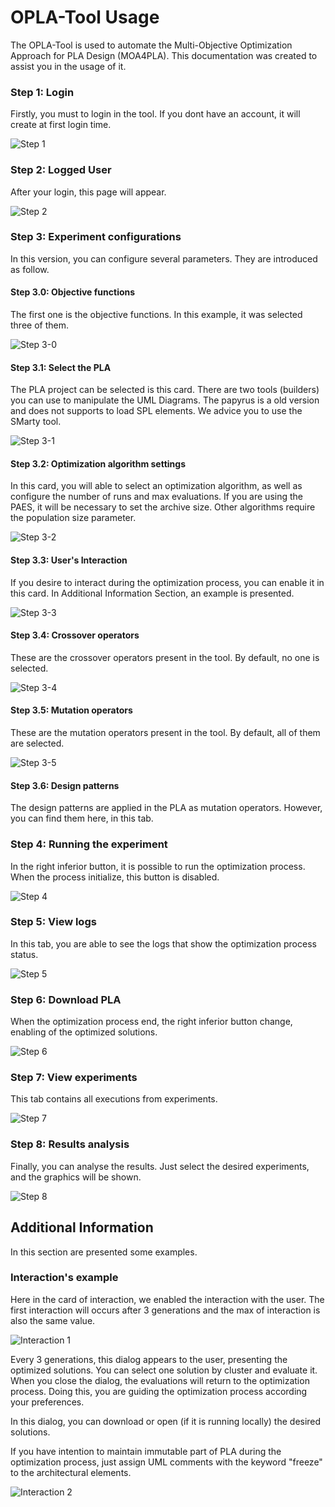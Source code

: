 # OPLA-Tool Usage
The OPLA-Tool is used to automate the Multi-Objective Optimization Approach for PLA Design (MOA4PLA). This documentation was created to assist you in the usage of it.
### Step 1: Login
Firstly, you must to login in the tool. If you dont have an account, it will create at first login time.
 
![Step 1](https://raw.githubusercontent.com/otimizes/OPLA-Tool/master/docs/usage/step-1.png)
### Step 2: Logged User
After your login, this page will appear. 

![Step 2](https://raw.githubusercontent.com/otimizes/OPLA-Tool/master/docs/usage/step-2.png)
### Step 3: Experiment configurations

In this version, you can configure several parameters. They are introduced as follow.
#### Step 3.0: Objective functions
The first one is the objective functions. In this example, it was selected three of them. 

![Step 3-0](https://raw.githubusercontent.com/otimizes/OPLA-Tool/master/docs/usage/step-3-0.png)
#### Step 3.1: Select the PLA
The PLA project can be selected is this card. There are two tools (builders) you can use to manipulate the UML Diagrams.
The papyrus is a old version and does not supports to load SPL elements. We advice you to use the SMarty tool.

![Step 3-1](https://raw.githubusercontent.com/otimizes/OPLA-Tool/master/docs/usage/step-3-1.png)
#### Step 3.2: Optimization algorithm settings
In this card, you will able to select an optimization algorithm, as well as configure the number of runs and
max evaluations. If you are using the PAES, it will be necessary to set the archive size. Other algorithms require
the population size parameter.

![Step 3-2](https://raw.githubusercontent.com/otimizes/OPLA-Tool/master/docs/usage/step-3-2.png)

#### Step 3.3: User's Interaction
If you desire to interact during the optimization process, you can enable it in this card. 
In Additional Information Section, an example is presented.

![Step 3-3](https://raw.githubusercontent.com/otimizes/OPLA-Tool/master/docs/usage/step-3-3.png)
#### Step 3.4: Crossover operators
These are the crossover operators present in the tool. By default, no one is selected. 

![Step 3-4](https://raw.githubusercontent.com/otimizes/OPLA-Tool/master/docs/usage/step-3-4.png)
#### Step 3.5: Mutation operators
These are the mutation operators present in the tool. By default, all of them are selected. 

![Step 3-5](https://raw.githubusercontent.com/otimizes/OPLA-Tool/master/docs/usage/step-3-5.png)
#### Step 3.6: Design patterns
The design patterns are applied in the PLA as mutation operators. However, you can find them here, in this tab.

### Step 4: Running the experiment
In the right inferior button, it is possible to run the optimization process. When the process initialize,
this button is disabled.

![Step 4](https://raw.githubusercontent.com/otimizes/OPLA-Tool/master/docs/usage/step-3-6.png)
### Step 5: View logs
In this tab, you are able to see the logs that show the optimization process status.

![Step 5](https://raw.githubusercontent.com/otimizes/OPLA-Tool/master/docs/usage/step-5.png)
### Step 6: Download PLA
When the optimization process end, the right inferior button change, enabling of the optimized solutions.

![Step 6](https://raw.githubusercontent.com/otimizes/OPLA-Tool/master/docs/usage/step-6.png)
### Step 7: View experiments
This tab contains all executions from experiments.

![Step 7](https://raw.githubusercontent.com/otimizes/OPLA-Tool/master/docs/usage/step-7.png)
### Step 8: Results analysis
Finally, you can analyse the results. Just select the desired experiments, and the graphics will be shown.

![Step 8](https://raw.githubusercontent.com/otimizes/OPLA-Tool/master/docs/usage/step-8.png)

## Additional Information
In this section are presented some examples.
### Interaction's example

Here in the card of interaction, we enabled the interaction with the user. The first interaction will occurs after 3 generations and 
the max of interaction is also the same value.

![Interaction 1](https://raw.githubusercontent.com/otimizes/OPLA-Tool/master/docs/usage/interaction-1.png)

Every 3 generations, this dialog appears to the user, presenting the optimized solutions. 
You can select one solution by cluster and evaluate it. 
When you close the dialog, the evaluations will return to the optimization process. 
Doing this, you are guiding the optimization process according your preferences.

In this dialog, you can download or open (if it is running locally) the desired solutions.

If you have intention to maintain immutable part of PLA during the optimization process, just assign UML comments with 
the keyword "freeze" to the architectural elements.  

![Interaction 2](https://raw.githubusercontent.com/otimizes/OPLA-Tool/master/docs/usage/interaction-2.png)
